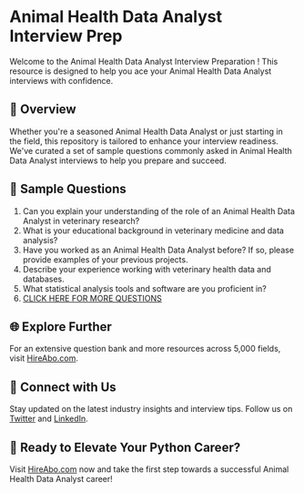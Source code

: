 # Animal Health Data Analyst Interview Prep

Welcome to the Animal Health Data Analyst Interview Preparation ! This resource is designed to help you ace your Animal Health Data Analyst interviews with confidence.

## 🚀 Overview

Whether you're a seasoned Animal Health Data Analyst or just starting in the field, this repository is tailored to enhance your interview readiness. We've curated a set of sample questions commonly asked in Animal Health Data Analyst interviews to help you prepare and succeed.

## 📝 Sample Questions

1. Can you explain your understanding of the role of an Animal Health Data Analyst in veterinary research?
2. What is your educational background in veterinary medicine and data analysis?
3. Have you worked as an Animal Health Data Analyst before? If so, please provide examples of your previous projects.
4. Describe your experience working with veterinary health data and databases.
5. What statistical analysis tools and software are you proficient in?
6. [CLICK HERE FOR MORE QUESTIONS](https://hireabo.com/job/24_2_34/Animal%20Health%20Data%20Analyst)

## 🌐 Explore Further

For an extensive question bank and more resources across 5,000 fields, visit [HireAbo.com](https://www.hireabo.com).

## 📱 Connect with Us

Stay updated on the latest industry insights and interview tips. Follow us on [Twitter](https://twitter.com/hireabo) and [LinkedIn](https://www.linkedin.com/in/hire-abo-3609972a8/).

## 🚀 Ready to Elevate Your Python Career?

Visit [HireAbo.com](https://www.hireabo.com) now and take the first step towards a successful Animal Health Data Analyst career!